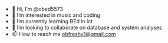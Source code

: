 - 👋 Hi, I’m @obed5573
- 👀 I’m interested in music and coding
- 🌱 I’m currently learning BEd in ict
- 💞️ I’m looking to collaborate on database and system analyses
- 📫 How to reach me obfreshy1@gmail.com

<!---
obed5573/obed5573 is a ✨ special ✨ repository because its `README.md` (this file) appears on your GitHub profile.
You can click the Preview link to take a look at your changes.
--->
